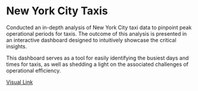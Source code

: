# New York City Taxis
Conducted an in-depth analysis of New York City taxi data to pinpoint peak operational periods for taxis. The outcome of this analysis is presented in an interactive dashboard designed to intuitively showcase the critical insights.

This dashboard serves as a tool for easily identifying the busiest days and times for taxis, as well as shedding a light on the associated challenges of operational efficiency.

[Visual Link](https://public.tableau.com/views/Assignment8_16371195331580/NewYorkTaxis?:language=en-US&:display_count=n&:origin=viz_share_link)
